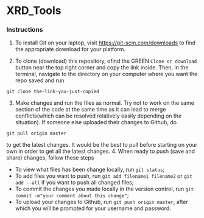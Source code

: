 # XRD_Tools

### Instructions

1. To install Git on your laptop, visit https://git-scm.com/downloads to find the appropriate download for your platform.

2. To clone (download) this repository, ofind the GREEN `Clone or download` button near the top right corner and copy the link inside. Then, in the terminal, navigate to the directory on your computer where you want the repo saved and run 
```
git clone the-link-you-just-copied
```
3. Make changes and run the files as normal. Try not to work on the same section of the code at the same time as it can lead to merge conflicts(which can be resolved relatively easily depending on the situation). If someone else uploaded their changes to Github, do 
```
git pull origin master
```
to get the latest changes. It would be the best to pull before starting on your own in order to get all the latest changes.
4. When ready to push (save and share) changes, follow these steps
   - To view what files has been change locally, run `git status`;
   - To add files you want to push, run `git add filename1 filename2` or `git add --all` if you want to push all changed files;
   - To commit the changes you made locally in the version control, run `git commit -m"your comment about this change"`;
   - To upload your changes to Github, run `git push origin master`, after which you will be prompted for your username and password.
   
